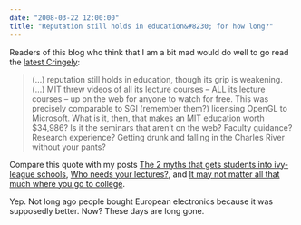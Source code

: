 ```yaml
---
date: "2008-03-22 12:00:00"
title: "Reputation still holds in education&#8230; for how long?"
---
```




Readers of this blog who think that I am a bit mad would do well to go read the [latest Cringely](http://www.pbs.org/cringely/pulpit/2008/pulpit_20080321_004574.html):

> (&hellip;) reputation still holds in education, though its grip is weakening. (&hellip;) MIT threw videos of all its lecture courses &#8211; ALL its lecture courses &#8211; up on the web for anyone to watch for free. This was precisely comparable to SGI (remember them?) licensing OpenGL to Microsoft. What is it, then, that makes an MIT education worth $34,986? Is it the seminars that aren&rsquo;t on the web? Faculty guidance? Research experience? Getting drunk and falling in the Charles River without your pants?


Compare this quote with my posts [The 2 myths that gets students into ivy-league schools](/lemire/blog/2008/03/13/the-2-myths-that-gets-students-into-heavy-league-schools/), [Who needs your lectures?](/lemire/blog/2008/03/07/who-needs-your-lectures-anymore/), and [It may not matter all that much where you go to college](/lemire/blog/2007/09/05/it-may-not-matter-all-that-much-where-you-go-to-college/).

Yep. Not long ago people bought European electronics because it was supposedly better. Now? These days are long gone.

